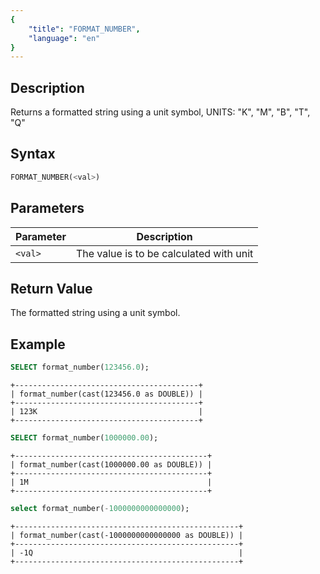 ```yaml
---
{
    "title": "FORMAT_NUMBER",
    "language": "en"
}
---
```


## Description

Returns a formatted string using a unit symbol, UNITS: "K", "M", "B", "T", "Q"

## Syntax

```sql
FORMAT_NUMBER(<val>)
```

## Parameters  

| Parameter | Description |  
| -- | -- |  
| `<val>` | The value is to be calculated with unit |  

## Return Value  

The formatted string using a unit symbol. 

## Example

```sql
SELECT format_number(123456.0);
```

```text
+-----------------------------------------+
| format_number(cast(123456.0 as DOUBLE)) |
+-----------------------------------------+
| 123K                                    |
+-----------------------------------------+
```

```sql
SELECT format_number(1000000.00);
```

```text
+-------------------------------------------+
| format_number(cast(1000000.00 as DOUBLE)) |
+-------------------------------------------+
| 1M                                        |
+-------------------------------------------+
```

```sql
select format_number(-1000000000000000);
```

```text
+--------------------------------------------------+
| format_number(cast(-1000000000000000 as DOUBLE)) |
+--------------------------------------------------+
| -1Q                                              |
+--------------------------------------------------+
```
